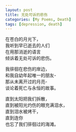 ```yaml
---
layout: post
title: 无处可诉的悲伤
categories: [My Poems, Death]
tags: [depression, death]
---
```


在苍白的月光下，  
我听到早已逝去的人们  
在用那消逝的语言  
倾诉着无处可诉的悲伤。  

我徘徊在悲伤的岸边，  
和我自幼年起唯一的朋友-  
那从未离开过的月亮-  
谈论着死亡与永恒的故事。

直到太阳把我们拆散，  
直到被阳光灼伤的眼充满泪水，  
直到泪水被烤干，  
直到连你  
也忘了我们徘徊过的海滩。
